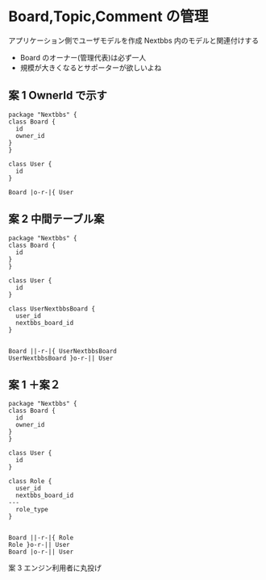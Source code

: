 # Board,Topic,Comment の管理

アプリケーション側でユーザモデルを作成
Nextbbs 内のモデルと関連付けする

- Board のオーナー(管理代表)は必ず一人
- 規模が大きくなるとサポーターが欲しいよね

## 案 1 OwnerId で示す

```plantuml
package "Nextbbs" {
class Board {
  id
  owner_id
}
}

class User {
  id
}

Board |o-r-|{ User

```

## 案 2 中間テーブル案

```plantuml
package "Nextbbs" {
class Board {
  id
}
}

class User {
  id
}

class UserNextbbsBoard {
  user_id
  nextbbs_board_id
}


Board ||-r-|{ UserNextbbsBoard
UserNextbbsBoard }o-r-|| User
```

## 案 1 ＋案２

```plantuml
package "Nextbbs" {
class Board {
  id
  owner_id
}
}

class User {
  id
}

class Role {
  user_id
  nextbbs_board_id
---
  role_type
}


Board ||-r-|{ Role
Role }o-r-|| User
Board |o-r-|| User
```

案 3
エンジン利用者に丸投げ
